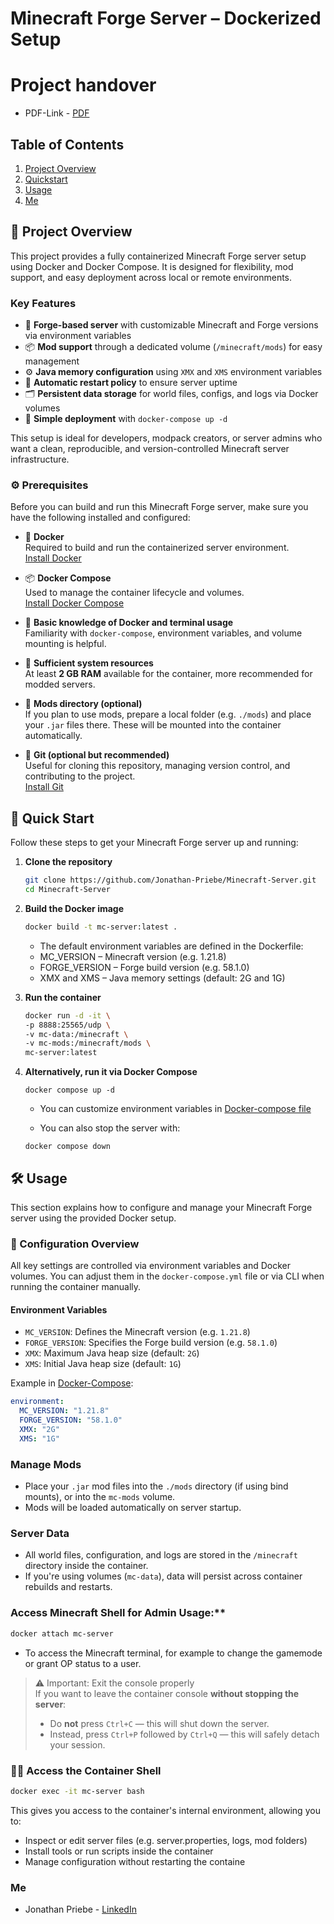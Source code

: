 # Minecraft Forge Server – Dockerized Setup

# Project handover
   - PDF-Link - [PDF](<./Minecraft Server Checkliste.pdf>)

## Table of Contents

1. [Project Overview](#-project-overview)
2. [Quickstart](#quickstart)
3. [Usage](#usage)
4. [Me](#me)

## 🧱 Project Overview

This project provides a fully containerized Minecraft Forge server setup using Docker and Docker Compose. It is designed for flexibility, mod support, and easy deployment across local or remote environments.

### Key Features

- 🧩 **Forge-based server** with customizable Minecraft and Forge versions via environment variables  
- 📦 **Mod support** through a dedicated volume (`/minecraft/mods`) for easy management  
- ⚙️ **Java memory configuration** using `XMX` and `XMS` environment variables  
- 🔁 **Automatic restart policy** to ensure server uptime  
- 🗂️ **Persistent data storage** for world files, configs, and logs via Docker volumes  
- 🚀 **Simple deployment** with `docker-compose up -d`  

This setup is ideal for developers, modpack creators, or server admins who want a clean, reproducible, and version-controlled Minecraft server infrastructure.

### ⚙️ Prerequisites

Before you can build and run this Minecraft Forge server, make sure you have the following installed and configured:

- 🐳 **Docker**  
  Required to build and run the containerized server environment.  
  [Install Docker](https://docs.docker.com/get-docker)

- 📦 **Docker Compose**  
  Used to manage the container lifecycle and volumes.  
  [Install Docker Compose](https://docs.docker.com/compose/install)

- 🧠 **Basic knowledge of Docker and terminal usage**  
  Familiarity with `docker-compose`, environment variables, and volume mounting is helpful.

- 💾 **Sufficient system resources**  
  At least **2 GB RAM** available for the container, more recommended for modded servers.

- 📁 **Mods directory (optional)**  
  If you plan to use mods, prepare a local folder (e.g. `./mods`) and place your `.jar` files there. These will be mounted into the container automatically.

- 🧬 **Git (optional but recommended)**  
  Useful for cloning this repository, managing version control, and contributing to the project.  
  [Install Git](https://git-scm.com/downloads)

## 🚀 Quick Start

Follow these steps to get your Minecraft Forge server up and running:

1. **Clone the repository**
    ```bash
    git clone https://github.com/Jonathan-Priebe/Minecraft-Server.git
    cd Minecraft-Server
    ```

2. **Build the Docker image**

   ```bash
   docker build -t mc-server:latest .
   ```
   - The default environment variables are defined in the Dockerfile:
   - MC_VERSION – Minecraft version (e.g. 1.21.8)
   - FORGE_VERSION – Forge build version (e.g. 58.1.0)
   - XMX and XMS – Java memory settings (default: 2G and 1G)

3. **Run the container**

    ```bash
    docker run -d -it \
    -p 8888:25565/udp \
    -v mc-data:/minecraft \
    -v mc-mods:/minecraft/mods \
    mc-server:latest
    ```

4. **Alternatively, run it via Docker Compose**

    ```
    docker compose up -d
    ```
    - You can customize environment variables in [Docker-compose file](./docker-compose.yml)
    
    - You can also stop the server with:
    ```
    docker compose down
    ```

## 🛠️ Usage

This section explains how to configure and manage your Minecraft Forge server using the provided Docker setup.

### 🔧 Configuration Overview

All key settings are controlled via environment variables and Docker volumes. You can adjust them in the `docker-compose.yml` file or via CLI when running the container manually.

#### Environment Variables

- `MC_VERSION`: Defines the Minecraft version (e.g. `1.21.8`)
- `FORGE_VERSION`: Specifies the Forge build version (e.g. `58.1.0`)
- `XMX`: Maximum Java heap size (default: `2G`)
- `XMS`: Initial Java heap size (default: `1G`)

Example in [Docker-Compose](./docker-compose.yml):
```yaml
environment:
  MC_VERSION: "1.21.8"
  FORGE_VERSION: "58.1.0"
  XMX: "2G"
  XMS: "1G"
```

### Manage Mods

- Place your `.jar` mod files into the `./mods` directory (if using bind mounts), or into the `mc-mods` volume.
- Mods will be loaded automatically on server startup.

### Server Data

- All world files, configuration, and logs are stored in the `/minecraft` directory inside the container.
- If you're using volumes (`mc-data`), data will persist across container rebuilds and restarts.

### Access Minecraft Shell for Admin Usage:**

```bash
docker attach mc-server
```

- To access the Minecraft terminal, for example to change the gamemode or grant OP status to a user.

> ⚠️ Important: Exit the console properly  
> If you want to leave the container console **without stopping the server**:
> - Do **not** press `Ctrl+C` — this will shut down the server.
> - Instead, press `Ctrl+P` followed by `Ctrl+Q` — this will safely detach your session.

### 🧑‍💻 Access the Container Shell

```bash
docker exec -it mc-server bash
```

This gives you access to the container's internal environment, allowing you to:
- Inspect or edit server files (e.g. server.properties, logs, mod folders)
- Install tools or run scripts inside the container
- Manage configuration without restarting the containe

### Me

- Jonathan Priebe - [LinkedIn](https://www.linkedin.com/in/jonathan-p-34471b1a5/)
